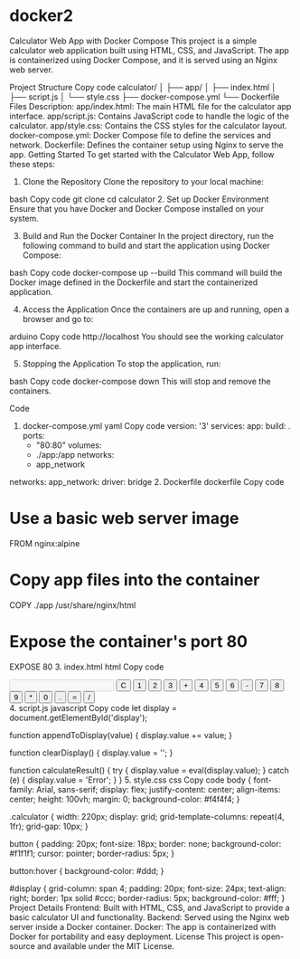 # docker2
Calculator Web App with Docker Compose
This project is a simple calculator web application built using HTML, CSS, and JavaScript. The app is containerized using Docker Compose, and it is served using an Nginx web server.

Project Structure
Copy code
calculator/
│
├── app/
│   ├── index.html
│   ├── script.js
│   └── style.css
├── docker-compose.yml
└── Dockerfile
Files Description:
app/index.html: The main HTML file for the calculator app interface.
app/script.js: Contains JavaScript code to handle the logic of the calculator.
app/style.css: Contains the CSS styles for the calculator layout.
docker-compose.yml: Docker Compose file to define the services and network.
Dockerfile: Defines the container setup using Nginx to serve the app.
Getting Started
To get started with the Calculator Web App, follow these steps:

1. Clone the Repository
Clone the repository to your local machine:

bash
Copy code
git clone <repository-url>
cd calculator
2. Set up Docker Environment
Ensure that you have Docker and Docker Compose installed on your system.

3. Build and Run the Docker Container
In the project directory, run the following command to build and start the application using Docker Compose:

bash
Copy code
docker-compose up --build
This command will build the Docker image defined in the Dockerfile and start the containerized application.

4. Access the Application
Once the containers are up and running, open a browser and go to:

arduino
Copy code
http://localhost
You should see the working calculator app interface.

5. Stopping the Application
To stop the application, run:

bash
Copy code
docker-compose down
This will stop and remove the containers.

Code
1. docker-compose.yml
yaml
Copy code
version: '3'
services:
  app:
    build: .
    ports:
      - "80:80"
    volumes:
      - ./app:/app
    networks:
      - app_network

networks:
  app_network:
    driver: bridge
2. Dockerfile
dockerfile
Copy code
# Use a basic web server image
FROM nginx:alpine

# Copy app files into the container
COPY ./app /usr/share/nginx/html

# Expose the container's port 80
EXPOSE 80
3. index.html
html
Copy code
<!DOCTYPE html>
<html lang="en">
<head>
    <meta charset="UTF-8">
    <meta name="viewport" content="width=device-width, initial-scale=1.0">
    <title>Calculator</title>
    <link rel="stylesheet" href="style.css">
</head>
<body>
    <div class="calculator">
        <input type="text" id="display" disabled>
        <button onclick="clearDisplay()">C</button>
        <button onclick="appendToDisplay('1')">1</button>
        <button onclick="appendToDisplay('2')">2</button>
        <button onclick="appendToDisplay('3')">3</button>
        <button onclick="appendToDisplay('+')">+</button>
        <button onclick="appendToDisplay('4')">4</button>
        <button onclick="appendToDisplay('5')">5</button>
        <button onclick="appendToDisplay('6')">6</button>
        <button onclick="appendToDisplay('-')">-</button>
        <button onclick="appendToDisplay('7')">7</button>
        <button onclick="appendToDisplay('8')">8</button>
        <button onclick="appendToDisplay('9')">9</button>
        <button onclick="appendToDisplay('*')">*</button>
        <button onclick="appendToDisplay('0')">0</button>
        <button onclick="appendToDisplay('.')">.</button>
        <button onclick="calculateResult()">=</button>
        <button onclick="appendToDisplay('/')">/</button>
    </div>
    <script src="script.js"></script>
</body>
</html>
4. script.js
javascript
Copy code
let display = document.getElementById('display');

function appendToDisplay(value) {
    display.value += value;
}

function clearDisplay() {
    display.value = '';
}

function calculateResult() {
    try {
        display.value = eval(display.value);
    } catch (e) {
        display.value = 'Error';
    }
}
5. style.css
css
Copy code
body {
    font-family: Arial, sans-serif;
    display: flex;
    justify-content: center;
    align-items: center;
    height: 100vh;
    margin: 0;
    background-color: #f4f4f4;
}

.calculator {
    width: 220px;
    display: grid;
    grid-template-columns: repeat(4, 1fr);
    grid-gap: 10px;
}

button {
    padding: 20px;
    font-size: 18px;
    border: none;
    background-color: #f1f1f1;
    cursor: pointer;
    border-radius: 5px;
}

button:hover {
    background-color: #ddd;
}

#display {
    grid-column: span 4;
    padding: 20px;
    font-size: 24px;
    text-align: right;
    border: 1px solid #ccc;
    border-radius: 5px;
    background-color: #fff;
}
Project Details
Frontend: Built with HTML, CSS, and JavaScript to provide a basic calculator UI and functionality.
Backend: Served using the Nginx web server inside a Docker container.
Docker: The app is containerized with Docker for portability and easy deployment.
License
This project is open-source and available under the MIT License.
